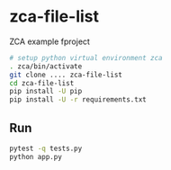# zca-file-list
ZCA example fproject

```bash
# setup python virtual environment zca
. zca/bin/activate
git clone .... zca-file-list
cd zca-file-list
pip install -U pip
pip install -U -r requirements.txt
```

## Run

```bash
pytest -q tests.py
python app.py
```
